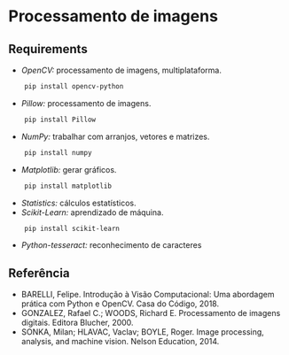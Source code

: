 # Processamento de imagens

## Requirements

* *OpenCV:* processamento de imagens, multiplataforma.
~~~bash
    pip install opencv-python
~~~
* *Pillow:* processamento de imagens.
~~~bash
    pip install Pillow
~~~
* *NumPy:* trabalhar com arranjos, vetores e matrizes.
~~~bash
    pip install numpy
~~~
* *Matplotlib:* gerar gráficos.
~~~bash
    pip install matplotlib
~~~
* *Statistics:* cálculos estatísticos.
* *Scikit-Learn:* aprendizado de máquina.
~~~bash
    pip install scikit-learn
~~~
* *Python-tesseract:* reconhecimento de caracteres


## Referência

* BARELLI, Felipe. Introdução à Visão Computacional: Uma abordagem prática com Python e OpenCV. Casa do Código, 2018.
* GONZALEZ, Rafael C.; WOODS, Richard E. Processamento de imagens digitais. Editora Blucher, 2000.
* SONKA, Milan; HLAVAC, Vaclav; BOYLE, Roger. Image processing, analysis, and machine vision. Nelson Education, 2014.